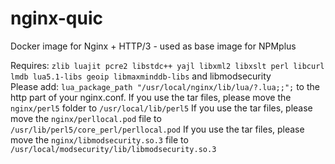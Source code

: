 # nginx-quic
Docker image for Nginx + HTTP/3 - used as base image for NPMplus

Requires: `zlib luajit pcre2 libstdc++ yajl libxml2 libxslt perl libcurl lmdb lua5.1-libs geoip libmaxminddb-libs` and libmodsecurity <br>
Please add: `lua_package_path "/usr/local/nginx/lib/lua/?.lua;;";` to the http part of your nginx.conf.
If you use the tar files, please move the `nginx/perl5` folder to `/usr/local/lib/perl5`
If you use the tar files, please move the `nginx/perllocal.pod` file to `/usr/lib/perl5/core_perl/perllocal.pod`
If you use the tar files, please move the `nginx/libmodsecurity.so.3` file to `/usr/local/modsecurity/lib/libmodsecurity.so.3`
